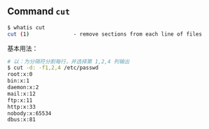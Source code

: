## Command `cut`

```bash
$ whatis cut
cut (1)              - remove sections from each line of files
```

基本用法：

```bash
# 以：为分隔符分割每行，并选择第 1,2,4 列输出
$ cut -d: -f1,2,4 /etc/passwd
root:x:0
bin:x:1
daemon:x:2
mail:x:12
ftp:x:11
http:x:33
nobody:x:65534
dbus:x:81
```

